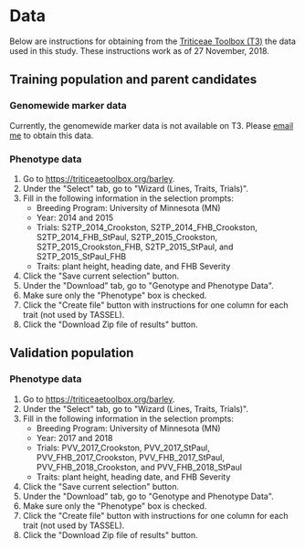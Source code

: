 
<!-- README.md is generated from README.Rmd. Please edit that file -->
Data
====

Below are instructions for obtaining from the [Triticeae Toolbox (T3)](https://triticeaetoolbox.org/barley) the data used in this study. These instructions work as of 27 November, 2018.

Training population and parent candidates
-----------------------------------------

### Genomewide marker data

Currently, the genomewide marker data is not available on T3. Please [email me](neyha001@umn.edu) to obtain this data.

### Phenotype data

1.  Go to <https://triticeaetoolbox.org/barley>.
2.  Under the "Select" tab, go to "Wizard (Lines, Traits, Trials)".
3.  Fill in the following information in the selection prompts:
    -   Breeding Program: University of Minnesota (MN)
    -   Year: 2014 and 2015
    -   Trials: S2TP\_2014\_Crookston, S2TP\_2014\_FHB\_Crookston, S2TP\_2014\_FHB\_StPaul, S2TP\_2015\_Crookston, S2TP\_2015\_Crookston\_FHB, S2TP\_2015\_StPaul, and S2TP\_2015\_StPaul\_FHB
    -   Traits: plant height, heading date, and FHB Severity
4.  Click the "Save current selection" button.
5.  Under the "Download" tab, go to "Genotype and Phenotype Data".
6.  Make sure only the "Phenotype" box is checked.
7.  Click the "Create file" button with instructions for one column for each trait (not used by TASSEL).
8.  Click the "Download Zip file of results" button.

Validation population
---------------------

### Phenotype data

1.  Go to <https://triticeaetoolbox.org/barley>.
2.  Under the "Select" tab, go to "Wizard (Lines, Traits, Trials)".
3.  Fill in the following information in the selection prompts:
    -   Breeding Program: University of Minnesota (MN)
    -   Year: 2017 and 2018
    -   Trials: PVV\_2017\_Crookston, PVV\_2017\_StPaul, PVV\_FHB\_2017\_Crookston, PVV\_FHB\_2017\_StPaul, PVV\_FHB\_2018\_Crookston, and PVV\_FHB\_2018\_StPaul
    -   Traits: plant height, heading date, and FHB Severity
4.  Click the "Save current selection" button.
5.  Under the "Download" tab, go to "Genotype and Phenotype Data".
6.  Make sure only the "Phenotype" box is checked.
7.  Click the "Create file" button with instructions for one column for each trait (not used by TASSEL).
8.  Click the "Download Zip file of results" button.
